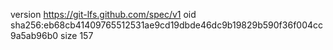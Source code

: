 version https://git-lfs.github.com/spec/v1
oid sha256:eb68cb41409765512531ae9cd19dbde46dc9b19829b590f36f004cc9a5ab96b0
size 157

